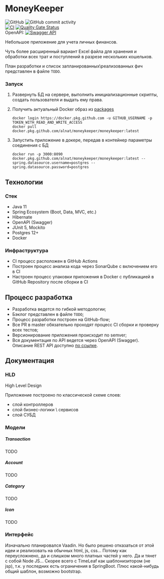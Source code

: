 # MoneyKeeper

![GitHub](https://img.shields.io/github/license/alnat/MoneyKeeper)
![GitHub commit activity](https://img.shields.io/github/commit-activity/w/alnat/MoneyKeeper) \
[![CI](https://github.com/AlNat/MoneyKeeper/workflows/CI/badge.svg)](https://github.com/AlNat/MoneyKeeper/actions)
[![Quality Gate Status](https://sonarcloud.io/api/project_badges/measure?project=MoneyKeeper&metric=alert_status)](https://sonarcloud.io/dashboard?id=MoneyKeeper) \
OpenAPI: [![Swagger API](http://validator.swagger.io/validator?url=https://raw.githubusercontent.com/AlNat/MoneyKeeper/master/docs/swagger.json)](https://alnat.github.io/MoneyKeeper/)


Небольшое приложение для учета личных финансов.


Чуть более расширенный вариант Excel файла для хранения и обработки всех трат и поступлений в разрезе нескольких кошельков.

План разработки и список запланированных\реализованных фич представлен в файле `TODO`.


### Запуск

1. Развернуть БД на сервере, выполнить инициализационные скрипты, создать пользователя и выдать ему права.

1. Получить актуальный Docker образ из [packages](https://github.com/AlNat/MoneyKeeper/packages)
    
    ```shell script
    docker login https://docker.pkg.github.com -u GITHUB_USERNAME -p TOKEN_WITH_READ_AND_WRITE_ACCESS
    docker pull docker.pkg.github.com/alnat/moneykeeper/moneykeeper:latest
    ```

1. Запустить приложение в докере, передав в контейнер параметры соединения с БД

    ```shell script
    docker run -p 3000:8090 docker.pkg.github.com/alnat/moneykeeper/moneykeeper:latest --spring.datasource.username=postgres --spring.datasource.password=postgres
    ```


## Технологии

### Стек

* Java 11
* Spring Ecosystem (Boot, Data, MVC, etc.)
* Hibernate
* OpenAPI (Swagger)
* JUnit 5, Mockito
* Postgres 12+
* Docker


### Инфраструктура

* CI процесс расположен в GitHub Actions
* Построен процесс анализа кода через SonarQube с включением его в CI
* Настроен процесс упаковки приложения в Docker с публикацией в GitHub Repository после сборки в CI



## Процесс разработка

* Разработка ведется по гибкой методологии;
* Бэклог представлен в файле `TODO`;
* Процесс разработки построен на GitHub-flow;
* Все PR в master обязательно проходят процесс CI сборки и проверку всех тестов;
* Версионирование приложения происходит по semver;
* Вся документация по API ведется через OpenAPI (Swagger). Описание REST API доступно [по ссылке](https://alnat.github.io/MoneyKeeper/).



## Документация

### HLD

High Level Design

Приложение построено по классической схеме слоев: 
* слой контроллеров
* слой бизнес-логики \ сервисов
* слой СУБД



### Модели

##### Transaction

TODO

##### Account

TODO

##### Category

TODO

##### Icon

TODO



### Интерфейс

Изначально планировался Vaadin.
Но было решено отказаться от этой идеи и реализовать на обычных html, js, css... 
Потому как  переусложнено, да и слишком много платных частей у него. Да и тянет с собой Node JS...
Скорее всего с TimeLeaf как шаблонизитором (не jsp), т.к. у последних есть ограничения в SpringBoot.
Плюс какой-нибудь общий шаблон, возможно bootstrap.
